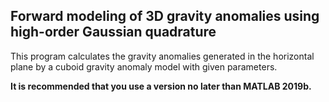 ## Forward modeling of 3D gravity anomalies using high-order Gaussian quadrature

This program calculates the gravity anomalies generated in the horizontal plane by a cuboid gravity anomaly model with given parameters.

**It is recommended that you use a version no later than MATLAB 2019b.**
